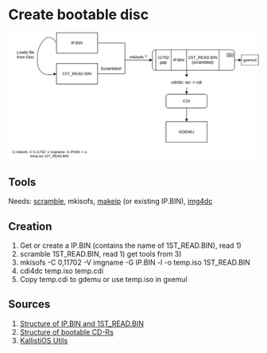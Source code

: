 # Create bootable disc

![Disc structure](dreamcast.drawio.svg)

## Tools

Needs: [scramble](https://github.com/KallistiOS/KallistiOS/tree/master/utils/scramble), mkisofs, [makeip](https://github.com/KallistiOS/KallistiOS/tree/master/utils/makeip) (or existing IP.BIN), [img4dc](https://github.com/Kazade/img4dc)

## Creation

1. Get or create a IP.BIN (contains the name of 1ST_READ.BIN), read 1)
2. scramble 1ST_READ.BIN, read 1) get tools from 3)
3. mkisofs -C 0,11702 -V imgname -G IP.BIN -l -o temp.iso 1ST_READ.BIN
4. cdi4dc temp.iso temp.cdi
5. Copy temp.cdi to gdemu or use temp.iso in gxemul


## Sources
1. [Structure of IP.BIN and 1ST_READ.BIN](https://mc.pp.se/dc/ip.bin.html)
2. [Structure of bootable CD-Rs](https://mc.pp.se/dc/cdr.html)
3. [KallistiOS Utils](https://github.com/KallistiOS/KallistiOS/tree/master/utils)
